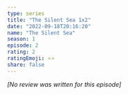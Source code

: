 ```yaml
---
type: series
title: "The Silent Sea 1x2"
date: "2022-09-18T20:16:20"
name: "The Silent Sea"
season: 1
episode: 2
rating: 2
ratingEmoji: ⭐️⭐️
share: false
---
```


_[No review was written for this episode]_

